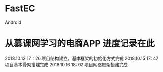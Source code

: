 # FastEC
Android
# 从慕课网学习的电商APP 进度记录在此
2018.10.12 17：26 项目结构建立，基本框架的初始化方式完成
2018.10.15 17: 47 项目基本骨架搭建完成
2018.10.16 18: 02 项目网络框架搭建完成
